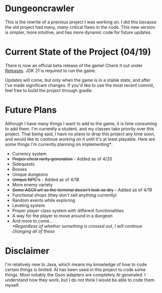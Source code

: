 # Dungeoncrawler
This is the rewrite of a previous project I was working on. I did this because the old project had many, *many* critical flaws in the code. This new version is simpler, more intuitive, and has more dynamic code for future updates. 

# Current State of the Project (04/19)
There is now an official beta release of the game! Check it out under [Releases](https://github.com/joshuacgunn/dungeoncrawler/releases/tag/v0.0.1). JDK 21 is required to run the game.  

Updates will come, but only when the game is in a stable state, and after I've made significant changes. If you'd like to use the most recent commit, feel free to build the project through gradle. 

# Future Plans
Although I have many things I want to add to the game, it is time consuming to add them. I'm currently a student, and my classes take priority over this project. That being said, I have no plans to drop this project any time soon, and would like to continue working on it until it's at least playable. Here are some things I'm currently planning on implementing*:
- Currency system
- ~~Proper chest rarity generation~~ - Added as of 4/20
- Sidequests
- Bosses
- Unique dungeons
- ~~Unique NPC's~~ - Added as of 4/18
- More enemy variety
- ~~Some ASCII art so the terminal doesn't look so dry~~ - Added as of 4/19
- Functional shops (they don't sell anything currently)
- Random events while exploring
- Leveling system
- Proper player class system with different functionalities
- A way for the player to move around in a dungeon
- And more to come...  
_*Regardless of whether something is crossed out, I will continue changing all of these_
# Disclaimer
I'm relatively new to Java, which means my knowledge of how to code certain things is limited. AI has been used in this project to code some things. Most notably the Gson adapters are completely AI generated. I understand how they work, but I do not think I would be able to code them myself. 
